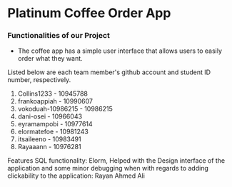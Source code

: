 # Platinum Coffee Order App

### Functionalities of our Project
* The coffee app has a simple user interface that allows users to easily order what they want.

Listed below are each team member's github account and student ID number, respectively.

1. Collins1233 - 10945788
2. frankoappiah - 10990607
3. vokoduah-10986215 - 10986215
4. dani-osei - 10966043
5. eyramampobi - 10977614
6. elormatefoe - 10981243
7. itsaileeno - 10983491
8. Rayaaann - 10976281

Features
SQL functionality: Elorm, 
Helped with the Design interface of the application and some minor debugging when with regards to adding clickability to the application: Rayan Ahmed Ali
